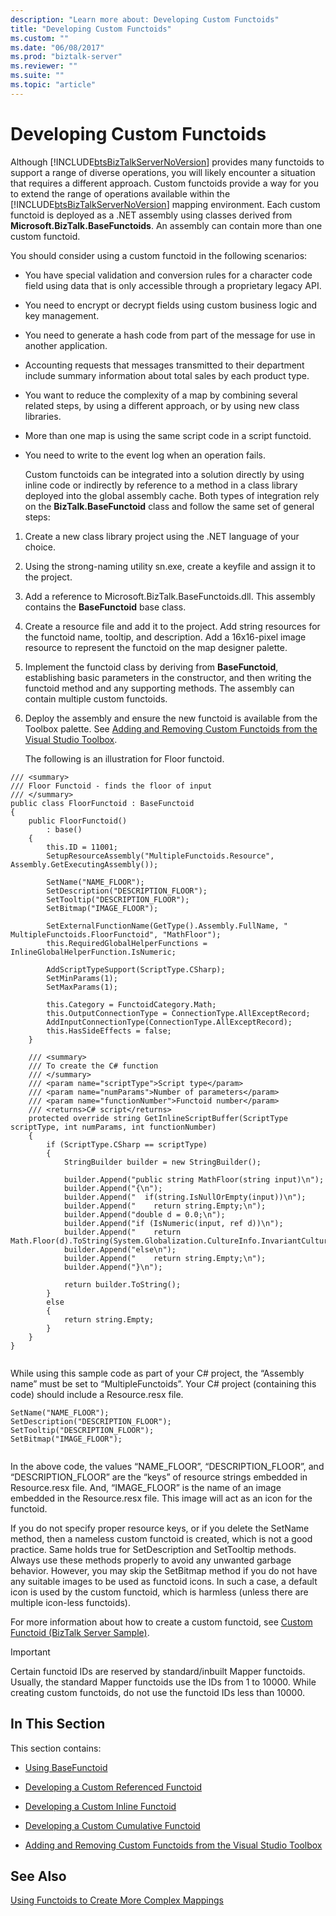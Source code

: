 ```yaml
---
description: "Learn more about: Developing Custom Functoids"
title: "Developing Custom Functoids"
ms.custom: ""
ms.date: "06/08/2017"
ms.prod: "biztalk-server"
ms.reviewer: ""
ms.suite: ""
ms.topic: "article"
---
```

# Developing Custom Functoids
Although [!INCLUDE[btsBizTalkServerNoVersion](../includes/btsbiztalkservernoversion-md.md)] provides many functoids to support a range of diverse operations, you will likely encounter a situation that requires a different approach. Custom functoids provide a way for you to extend the range of operations available within the [!INCLUDE[btsBizTalkServerNoVersion](../includes/btsbiztalkservernoversion-md.md)] mapping environment. Each custom functoid is deployed as a .NET assembly using classes derived from **Microsoft.BizTalk.BaseFunctoids**. An assembly can contain more than one custom functoid.  
  
 You should consider using a custom functoid in the following scenarios:  
  
- You have special validation and conversion rules for a character code field using data that is only accessible through a proprietary legacy API.  
  
- You need to encrypt or decrypt fields using custom business logic and key management.  
  
- You need to generate a hash code from part of the message for use in another application.  
  
- Accounting requests that messages transmitted to their department include summary information about total sales by each product type.  
  
- You want to reduce the complexity of a map by combining several related steps, by using a different approach, or by using new class libraries.  
  
- More than one map is using the same script code in a script functoid.  
  
- You need to write to the event log when an operation fails.  
  
  Custom functoids can be integrated into a solution directly by using inline code or indirectly by reference to a method in a class library deployed into the global assembly cache. Both types of integration rely on the **BizTalk.BaseFunctoid** class and follow the same set of general steps:  
  
1. Create a new class library project using the .NET language of your choice.  
  
2. Using the strong-naming utility sn.exe, create a keyfile and assign it to the project.  
  
3. Add a reference to Microsoft.BizTalk.BaseFunctoids.dll. This assembly contains the **BaseFunctoid** base class.  
  
4. Create a resource file and add it to the project. Add string resources for the functoid name, tooltip, and description. Add a 16x16-pixel image resource to represent the functoid on the map designer palette.  
  
5. Implement the functoid class by deriving from **BaseFunctoid**, establishing basic parameters in the constructor, and then writing the functoid method and any supporting methods. The assembly can contain multiple custom functoids.  
  
6. Deploy the assembly and ensure the new functoid is available from the Toolbox palette. See [Adding and Removing Custom Functoids from the Visual Studio Toolbox](../core/adding-and-removing-custom-functoids-from-the-visual-studio-toolbox.md).  
  
   The following is an illustration for Floor functoid.  
  
```  
/// <summary>  
/// Floor Functoid - finds the floor of input  
/// </summary>  
public class FloorFunctoid : BaseFunctoid  
{  
    public FloorFunctoid()  
        : base()  
    {  
        this.ID = 11001;  
        SetupResourceAssembly("MultipleFunctoids.Resource", Assembly.GetExecutingAssembly());  
  
        SetName("NAME_FLOOR");  
        SetDescription("DESCRIPTION_FLOOR");  
        SetTooltip("DESCRIPTION_FLOOR");  
        SetBitmap("IMAGE_FLOOR");  
  
        SetExternalFunctionName(GetType().Assembly.FullName, " MultipleFunctoids.FloorFunctoid", "MathFloor");  
        this.RequiredGlobalHelperFunctions = InlineGlobalHelperFunction.IsNumeric;  
  
        AddScriptTypeSupport(ScriptType.CSharp);  
        SetMinParams(1);  
        SetMaxParams(1);  
  
        this.Category = FunctoidCategory.Math;  
        this.OutputConnectionType = ConnectionType.AllExceptRecord;  
        AddInputConnectionType(ConnectionType.AllExceptRecord);  
        this.HasSideEffects = false;  
    }  
  
    /// <summary>  
    /// To create the C# function  
    /// </summary>  
    /// <param name="scriptType">Script type</param>  
    /// <param name="numParams">Number of parameters</param>  
    /// <param name="functionNumber">Functoid number</param>  
    /// <returns>C# script</returns>  
    protected override string GetInlineScriptBuffer(ScriptType scriptType, int numParams, int functionNumber)  
    {  
        if (ScriptType.CSharp == scriptType)  
        {  
            StringBuilder builder = new StringBuilder();  
  
            builder.Append("public string MathFloor(string input)\n");  
            builder.Append("{\n");  
            builder.Append("  if(string.IsNullOrEmpty(input))\n");  
            builder.Append("    return string.Empty;\n");  
            builder.Append("double d = 0.0;\n");  
            builder.Append("if (IsNumeric(input, ref d))\n");  
            builder.Append("    return Math.Floor(d).ToString(System.Globalization.CultureInfo.InvariantCulture);\n");  
            builder.Append("else\n");  
            builder.Append("    return string.Empty;\n");  
            builder.Append("}\n");  
  
            return builder.ToString();  
        }  
        else  
        {  
            return string.Empty;  
        }  
    }  
}  
  
```  
  
 While using this sample code as part of your C# project, the “Assembly name” must be set to “MultipleFunctoids”. Your C# project (containing this code) should include a Resource.resx file.  
  
```  
SetName("NAME_FLOOR");  
SetDescription("DESCRIPTION_FLOOR");  
SetTooltip("DESCRIPTION_FLOOR");  
SetBitmap("IMAGE_FLOOR");  
  
```  
  
 In the above code, the values “NAME_FLOOR”, “DESCRIPTION_FLOOR”, and “DESCRIPTION_FLOOR” are the “keys” of resource strings embedded in Resource.resx file. And, “IMAGE_FLOOR” is the name of an image embedded in the Resource.resx file. This image will act as an icon for the functoid.  
  
 If you do not specify proper resource keys, or if you delete the SetName method, then a nameless custom functoid is created, which is not a good practice. Same holds true for SetDescription and SetTooltip methods. Always use these methods properly to avoid any unwanted garbage behavior. However, you may skip the SetBitmap method if you do not have any suitable images to be used as functoid icons. In such a case, a default icon is used by the custom functoid, which is harmless (unless there are multiple icon-less functoids).  
  
 For more information about how to create a custom functoid, see [Custom Functoid (BizTalk Server Sample)](../core/custom-functoid-biztalk-server-sample.md).  
  
> [!IMPORTANT]
>  Certain functoid IDs are reserved by standard/inbuilt Mapper functoids. Usually, the standard Mapper functoids use the IDs from 1 to 10000. While creating custom functoids, do not use the functoid IDs less than 10000.  
  
## In This Section  
 This section contains:  
  
-   [Using BaseFunctoid](../core/using-basefunctoid.md)  
  
-   [Developing a Custom Referenced Functoid](../core/developing-a-custom-referenced-functoid.md)  
  
-   [Developing a Custom Inline Functoid](../core/developing-a-custom-inline-functoid.md)  
  
-   [Developing a Custom Cumulative Functoid](../core/developing-a-custom-cumulative-functoid.md)  
  
-   [Adding and Removing Custom Functoids from the Visual Studio Toolbox](../core/adding-and-removing-custom-functoids-from-the-visual-studio-toolbox.md)  
  
## See Also  
 [Using Functoids to Create More Complex Mappings](../core/using-functoids-to-create-more-complex-mappings.md)
